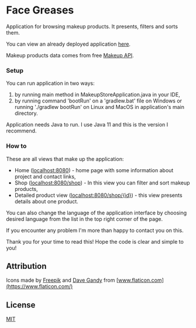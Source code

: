 # Face Greases
Application for browsing makeup products. It presents, filters and sorts them.

You can view an already deployed application [here](https://face-greases.herokuapp.com).

Makeup products data comes from free [Makeup API](http://makeup-api.herokuapp.com/).

### Setup
You can run application in two ways:
1. by running main method in MakeupStoreApplication.java in your IDE,
2. by running command 'bootRun' on a 'gradlew.bat' file on Windows or running './gradlew bootRun' on Linux and MacOS in application's main directory.

Application needs Java to run. I use Java 11 and this is the version I recommend.

### How to 
These are all views that make up the application:
- Home ([localhost:8080](http://localhost:8080/)) - home page with some information about project and contact links,
- Shop ([localhost:8080/shop](http://localhost:8080/shop)) - In this view you can filter and sort makeup products,
- Detailed product view ([localhost:8080/shop/{id}](http://localhost:8080/shop/1)) - this view presents details about one product.

You can also change the language of the application interface by choosing desired language from the list in the top right corner of the page.

If you encounter any problem I'm more than happy to contact you on this.

Thank you for your time to read this! Hope the code is clear and simple to you!

## Attribution
Icons made by [Freepik](https://www.flaticon.com/authors/freepik) and [Dave Gandy](https://www.flaticon.com/authors/dave-gandy) from [www.flaticon.com](https://www.flaticon.com/)

## License
[MIT](https://choosealicense.com/licenses/mit/)